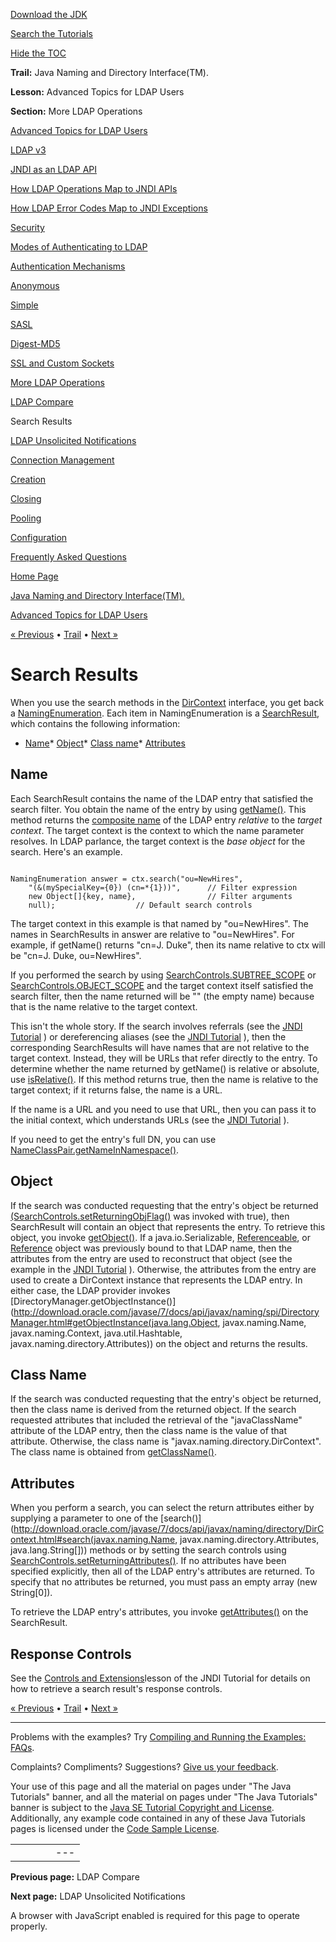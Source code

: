 [Download
the JDK](http://java.sun.com/javase/6/download.jsp)
  
[Search the
Tutorials](../../search.html)
  
[Hide the TOC](javascript:toggleLeft())

**Trail:** Java Naming and Directory Interface(TM).
  
**Lesson:** Advanced Topics for LDAP Users
  
**Section:** More LDAP Operations

[Advanced Topics for LDAP Users](index.html)

[LDAP v3](ldap.html)

[JNDI as an LDAP API](jndi.html)

[How LDAP Operations Map to JNDI APIs](operations.html)

[How LDAP Error Codes Map to JNDI Exceptions](exceptions.html)

[Security](security.html)

[Modes of Authenticating to LDAP](authentication.html)

[Authentication Mechanisms](auth_mechs.html)

[Anonymous](anonymous.html)

[Simple](simple.html)

[SASL](sasl.html)

[Digest-MD5](digest.html)

[SSL and Custom Sockets](ssl.html)

[More LDAP Operations](rename.html)

[LDAP Compare](compare.html)

Search Results

[LDAP Unsolicited Notifications](unsol.html)

[Connection Management](connect.html)

[Creation](create.html)

[Closing](close.html)

[Pooling](pool.html)

[Configuration](config.html)

[Frequently Asked Questions](faq.html)

[Home Page](../../index.html)
>
[Java Naming and Directory Interface(TM).](../index.html)
>
[Advanced Topics for LDAP Users](index.html)

[« Previous](compare.html) • [Trail](../TOC.html) • [Next »](unsol.html)

# Search Results

When you use the search methods in the
[DirContext](http://download.oracle.com/javase/7/docs/api/javax/naming/directory/DirContext.html) interface,
you get back a
[NamingEnumeration](http://download.oracle.com/javase/7/docs/api/javax/naming/NamingEnumeration.html).
Each item in NamingEnumeration is a
[SearchResult](http://download.oracle.com/javase/7/docs/api/javax/naming/directory/SearchResult.html), which contains the following information:

* [Name](#NAME)* [Object](#OBJ)* [Class name](#CLASS)* [Attributes](#ATTRS)

## Name
Each SearchResult contains the name of the LDAP entry that satisfied
the search filter. You obtain the name of the entry by using
[getName()](http://download.oracle.com/javase/7/docs/api/javax/naming/NameClassPair.html#getName()).
This method returns the
[composite name](http://download.oracle.com/javase/7/docs/api/javax/naming/CompositeName.html) of the LDAP entry *relative* to
the *target context*. The target context is the context
to which the
name parameter resolves.
In LDAP parlance, the target context is the *base object* for the search.
Here's an example.

```

NamingEnumeration answer = ctx.search("ou=NewHires", 
    "(&(mySpecialKey={0}) (cn=*{1}))",      // Filter expression
    new Object[]{key, name},                // Filter arguments
    null);				    // Default search controls

```

The target context in this example is that named by
"ou=NewHires".
The names in SearchResults in answer
are relative to "ou=NewHires".
For example, if getName() returns "cn=J. Duke",
then its name relative to ctx will be
"cn=J. Duke, ou=NewHires".

If you performed the search by using
[SearchControls.SUBTREE\_SCOPE](http://download.oracle.com/javase/7/docs/api/javax/naming/directory/SearchControls.html#SUBTREE_SCOPE) or
[SearchControls.OBJECT\_SCOPE](http://download.oracle.com/javase/7/docs/api/javax/naming/directory/SearchControls.html#OBJECT_SCOPE) and the target context itself satisfied the search filter,
then the name returned will be "" (the empty name) because that is
the name relative to the target context.

This isn't the whole story. If the search involves referrals
(see the
[JNDI Tutorial](http://java.sun.com/products/jndi/tutorial/ldap/referral/index.html)  )
or dereferencing aliases (see the
[JNDI Tutorial](http://java.sun.com/products/jndi/tutorial/ldap/misc/aliases.html) ), then the corresponding SearchResults will have names
that are not relative to the target context.
Instead, they will be URLs that refer directly to the entry.
To determine whether the name returned by getName() is relative
or absolute, use
[isRelative()](http://download.oracle.com/javase/7/docs/api/javax/naming/NameClassPair.html#isRelative()). If this method returns true, then the name is relative
to the target context; if it returns false, the name is a URL.

If the name is a URL and you need to use that URL, then you can pass it to the
initial context, which understands URLs (see the
[JNDI Tutorial](http://java.sun.com/products/jndi/tutorial/ldap/misc/url.html) ).

If you need to get the entry's full DN,
you can use
[NameClassPair.getNameInNamespace()](http://download.oracle.com/javase/7/docs/api/javax/naming/NameClassPair.html#getNameInNamespace()).
## Object
If the search was conducted requesting that the entry's object be returned
[(SearchControls.setReturningObjFlag()](http://download.oracle.com/javase/7/docs/api/javax/naming/directory/SearchControls.html#setReturningObjFlag(boolean)) was invoked with true),
then SearchResult will contain an object that represents the entry.
To retrieve this object, you invoke
[getObject()](http://download.oracle.com/javase/7/docs/api/javax/naming/Binding.html#getObject()).
If a java.io.Serializable,
[Referenceable](http://download.oracle.com/javase/7/docs/api/javax/naming/Referenceable.html), or
[Reference](http://download.oracle.com/javase/7/docs/api/javax/naming/Reference.html) object was previously bound to that LDAP name,
then the attributes from the entry are used to reconstruct that object
(see the example in the
[JNDI Tutorial](http://java.sun.com/products/jndi/tutorial/objects/reading/search.html) ).
Otherwise, the attributes from the entry are used to create
a DirContext instance that represents the LDAP entry.
In either case,
the LDAP provider invokes
[DirectoryManager.getObjectInstance()](http://download.oracle.com/javase/7/docs/api/javax/naming/spi/DirectoryManager.html#getObjectInstance(java.lang.Object, javax.naming.Name, javax.naming.Context, java.util.Hashtable, javax.naming.directory.Attributes)) on the object and returns the results.
## Class Name
If the search was conducted requesting that the entry's object be returned,
then the class name is derived from the returned object.
If the search requested attributes that included the retrieval
of the "javaClassName" attribute of the LDAP entry, then the
class name is the value of that attribute.
Otherwise, the class name is "javax.naming.directory.DirContext".
The class name is obtained from
[getClassName()](http://download.oracle.com/javase/7/docs/api/javax/naming/NameClassPair.html#getClassName()).
## Attributes
When you perform a search, you can select the return attributes
either by supplying a parameter to one of the
[search()](http://download.oracle.com/javase/7/docs/api/javax/naming/directory/DirContext.html#search(javax.naming.Name, javax.naming.directory.Attributes, java.lang.String[])) methods or by setting the search controls using
[SearchControls.setReturningAttributes()](http://download.oracle.com/javase/7/docs/api/javax/naming/directory/SearchControls.html#setReturningAttributes(java.lang.String[])).
If no attributes have been specified explicitly,
then all of the LDAP entry's attributes
are returned. To specify that no attributes be returned, you must
pass an empty array (new String[0]).

To retrieve the LDAP entry's attributes, you invoke
[getAttributes()](http://download.oracle.com/javase/7/docs/api/javax/naming/directory/SearchResult.html#getAttributes()) on the SearchResult.

## Response Controls

See the
[Controls and Extensions](http://java.sun.com/products/jndi/tutorial/ldap/ext/response.html)lesson of the JNDI Tutorial for details on how to retrieve a search result's response controls.

[« Previous](compare.html)
•
[Trail](../TOC.html)
•
[Next »](unsol.html)

---

Problems with the examples? Try [Compiling and Running
the Examples: FAQs](../../information/run-examples.html).
  
Complaints? Compliments? Suggestions? [Give
us your feedback](http://download.oracle.com/javase/feedback.html).

Your use of this page and all the material on pages under "The Java Tutorials" banner,
and all the material on pages under "The Java Tutorials" banner is subject to the [Java SE Tutorial Copyright
and License](../../information/license.html).
Additionally, any example code contained in any of these Java
Tutorials pages is licensed under the
[Code
Sample License](http://developers.sun.com/license/berkeley_license.html).

|  |  |  |  |  |
| --- | --- | --- | --- | --- |
| |  |  | | --- | --- | | duke image | Oracle logo | | [About Oracle](http://www.oracle.com/us/corporate/index.html) | [Oracle Technology Network](http://www.oracle.com/technology/index.html) | [Terms of Service](https://www.samplecode.oracle.com/servlets/CompulsoryClickThrough?type=TermsOfService) | Copyright © 1995, 2011 Oracle and/or its affiliates. All rights reserved. |

**Previous page:** LDAP Compare
  
**Next page:** LDAP Unsolicited Notifications




A browser with JavaScript enabled is required for this page to operate properly.